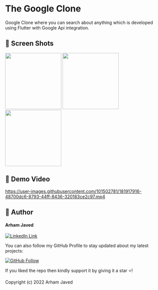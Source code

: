 
# The Google Clone

Google Clone where you can search about anything which is developed using Flutter with Google Api integration.

## 📱 Screen Shots

<img src="https://user-images.githubusercontent.com/101502781/181917728-39399dd9-8214-4475-b292-52b2562db11c.jpeg" width=180>  <img src="https://user-images.githubusercontent.com/101502781/181917730-b7161bf1-f76d-4e53-b2bb-b3dee0453811.jpeg" width=180>  <img src="https://user-images.githubusercontent.com/101502781/181917731-a88ae28f-d512-463e-a5df-b5ce707e7c65.jpeg" width=180> 

## 🎥 Demo Video

https://user-images.githubusercontent.com/101502781/181917916-48700dc6-8793-44ff-8436-320183ce2c97.mp4


## 🧑 Author

#### Arham Javed
[![LinkedIn Link](https://img.shields.io/badge/Connect-Arham-blue.svg?logo=linkedin&longCache=true&style=social&label=Connect
)](https://www.linkedin.com/in/arham-javed-9b4107216/)

You can also follow my GitHub Profile to stay updated about my latest projects:

[![GitHub Follow](https://img.shields.io/badge/Connect-Arham-blue.svg?logo=Github&longCache=true&style=social&label=Follow)](https://github.com/Arham07)

If you liked the repo then kindly support it by giving it a star ⭐!

Copyright (c) 2022 Arham Javed
